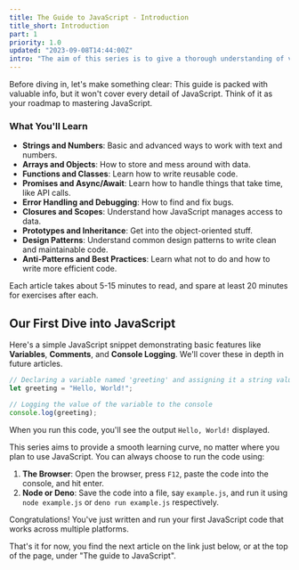 ```yaml
---
title: The Guide to JavaScript - Introduction
title_short: Introduction
part: 1
priority: 1.0
updated: "2023-09-08T14:44:00Z"
intro: "The aim of this series is to give a thorough understanding of vanilla JavaScript and its many features. We won't be using any external libraries, and all the code will be cross-runtime. It'll work seamlessly whether you're in a browser or using runtimes like Node.js or Deno."
---
```

Before diving in, let's make something clear: This guide is packed with valuable info, but it won't cover every detail of JavaScript. Think of it as your roadmap to mastering JavaScript.

### What You'll Learn

- **Strings and Numbers**: Basic and advanced ways to work with text and
  numbers.
- **Arrays and Objects**: How to store and mess around with data.
- **Functions and Classes**: Learn how to write reusable code.
- **Promises and Async/Await**: Learn how to handle things that take time, like
  API calls.
- **Error Handling and Debugging**: How to find and fix bugs.
- **Closures and Scopes**: Understand how JavaScript manages access to data.
- **Prototypes and Inheritance**: Get into the object-oriented stuff.
- **Design Patterns**: Understand common design patterns to write clean and
  maintainable code.
- **Anti-Patterns and Best Practices**: Learn what not to do and how to write
  more efficient code.

Each article takes about 5-15 minutes to read, and spare at least 20 minutes for
exercises after each.

## Our First Dive into JavaScript

Here's a simple JavaScript snippet demonstrating basic features like
**Variables**, **Comments**, and **Console Logging**. We'll cover these in depth
in future articles.

```javascript
// Declaring a variable named 'greeting' and assigning it a string value
let greeting = "Hello, World!";

// Logging the value of the variable to the console
console.log(greeting);
```

When you run this code, you'll see the output `Hello, World!` displayed.

This series aims to provide a smooth learning curve, no matter where you plan to
use JavaScript. You can always choose to run the code using:

1. **The Browser**: Open the browser, press `F12`, paste the code into the
   console, and hit enter.
2. **Node or Deno**: Save the code into a file, say `example.js`, and run it
   using `node example.js` or `deno run example.js` respectively.

Congratulations! You've just written and run your first JavaScript code that
works across multiple platforms.

That's it for now, you find the next article on the link just below, or at the top of the page,
under "The guide to JavaScript".
